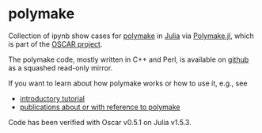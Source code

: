 # polymake
Collection of ipynb show cases for [polymake](https://www.polymake.org/) in [Julia](https://julialang.org) via [Polymake.jl](https://github.com/oscar-system/Polymake.jl), which is part of the [OSCAR project](https://github.com/oscar-system).

The polymake code, mostly written in C++ and Perl, is available on [github](https://github.com/polymake/polymake) as a squashed read-only mirror.

If you want to learn about how polymake works or how to use it, e.g., see
* [introductory tutorial](https://polymake.org/doku.php/user_guide/intro_tutorial)
* [publications about or with reference to polymake](https://www.polymake.org/doku.php/publications)

Code has been verified with Oscar v0.5.1 on Julia v1.5.3.
